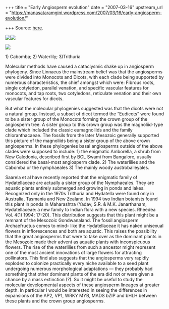 +++
title = "Early Angiosperm evolution"
date = "2007-03-16"
upstream_url = "https://manasataramgini.wordpress.com/2007/03/16/early-angiosperm-evolution/"

+++
Source: [here](https://manasataramgini.wordpress.com/2007/03/16/early-angiosperm-evolution/).



[![](https://i0.wp.com/bp2.blogger.com/_ZhvcTTaaD_4/RfozNscE70I/AAAAAAAAAFQ/WC7toJQQHzc/s320/cabomba.jpg)](http://bp2.blogger.com/_ZhvcTTaaD_4/RfozNscE70I/AAAAAAAAAFQ/WC7toJQQHzc/s1600-h/cabomba.jpg)[![](https://i0.wp.com/bp2.blogger.com/_ZhvcTTaaD_4/RfozNscE71I/AAAAAAAAAFY/RHjALntImbQ/s320/Nymphaea.jpg)](http://bp2.blogger.com/_ZhvcTTaaD_4/RfozNscE71I/AAAAAAAAAFY/RHjALntImbQ/s1600-h/Nymphaea.jpg)

[![](https://i0.wp.com/bp3.blogger.com/_ZhvcTTaaD_4/RfozN8cE72I/AAAAAAAAAFg/ltcPJ_kzGM8/s320/Trithuria.jpg)](http://bp3.blogger.com/_ZhvcTTaaD_4/RfozN8cE72I/AAAAAAAAAFg/ltcPJ_kzGM8/s1600-h/Trithuria.jpg)

1\) Cabomba; 2) Waterlily; 3)Trithuria

Molecular methods have caused a cataclysmic shake up in angiosperm
phylogeny. Since Linnaeus the mainstream belief was that the angiosperms
were divided into Monocots and Dicots, with each clade being supported
by numerous characteristics, the chief amongst which were: Fibrous
roots, single cotyledon, parallel venation, and specific vascular
features for monocots, and tap roots, two cotyledons, reticulate
venation and their own vascular features for dicots.

But what the molecular phylogenies suggested was that the dicots were
not a natural group. Instead, a subset of dicot termed the “Eudicots”
were found to be a sister group of the Monocots forming the crown group
of the angiosperm tree. A sister group to this crown group was the
magnoliid-type clade which included the classic eumagnoliids and the
family chloranthacaeae. The fossils from the later Mesozoic generally
supported this picture of the magnoliids being a sister group of the
above crown angiosperms. In these phylogenies basal angiosperms outside
of the above clades were supposed to include: 1) the enigmatic
Amborella, a shrub from New Caledonia, described first by BGL Swami from
Bangalore, usually considered the basal-most angiosperm clade. 2) The
waterlilies and the Cabomba or the nymphaeales 3) The mainly woody
austrobaileyales.

Saarela et al have recently reported that the enigmatic family of
Hydatellaceae are actually a sister group of the Nymphaeales. They are
aquatic plants entirely submerged and growing in ponds and lakes.
Recognized only in the 1970s Trithuria and Hydatella were found only in
Australia, Tasmania and New Zealand. In 1994 two Indian botanists found
this plant in ponds in Maharashtra (Yadav, S.R. & M.K. Janarthanam,
Hydatellaceae: a new family to Indian flora with a new species. Rheedea
Vol. 4(1) 1994; 17-20). This distribution suggests that this plant might
be a remnant of the Mesozoic Gondwanaland. The fossil angiosperm
Archaefructus comes to mind– like the Hydatellaceae it has naked
unisexual flowers in inflorescences and both are aquatic. This raises
the possibility that the great angiosperms that were to take over as the
dominant plants in the Mesozoic made their advent as aquatic plants with
inconspicuous flowers. The rise of the waterlilies from such a ancestor
might represent one of the most ancient innovations of large flowers for
attracting pollinators. This find also suggests that the angiosperms
very rapidly exploded to colonize practically every niche available to a
seed plant undergoing numerous morphological adaptations — they probably
had something that other dominant plants of the era did not or were
given a chance by a mass extinction (?). So it might be useful to study
the molecular developmental aspects of these angiosperm lineages at
greater depth. In particular I would be interested in seeing the
differences in expansions of the AP2, VP1, WRKY MYB, MADS bZIP and bHLH
between these plants and the crown group angiosperms.

